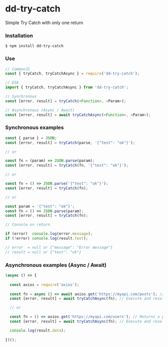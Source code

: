 # dd-try-catch
Simple Try Catch with only one return

### Installation
```shell
$ npm install dd-try-catch
```

### Use
```javascript
// CommonJS
const { tryCatch, tryCatchAsync } = require('dd-try-catch');
```
```javascript
// ES6
import { tryCatch, tryCatchAsync } from 'dd-try-catch';
```

```javascript
// Synchronous
const [error, result] = tryCatch(<Function>, <Param>);
```

```javascript
// Asynchronous (Async / Await)
const [error, result] = await tryCatchAsync(<Function>, <Param>);
```

### Synchronous examples
```javascript
const { parse } = JSON;
const [error, result] = tryCatch(parse, '{"test": "ok"}');

// or

const fn = (param) => JSON.parse(param);
const [error, result] = tryCatch(fn, '{"test": "ok"}');

// or

const fn = () => JSON.parse('{"test": "ok"}');
const [error, result] = tryCatch(fn);

// or

const param = '{"test": "ok"}';
const fn = () => JSON.parse(param);
const [error, result] = tryCatch(fn);

// Console on return

if (error)  console.log(error.message);
if (!error) console.log(result.test);

// error  = null or {"message": "Error message"}
// result = null or {"test": "ok"}

```

### Asynchronous examples (Async / Await)
```javascript
(async () => {
  
  const axios = require('axios');
  
  const fn = async () => await axios.get('https://myapi.com/posts'); // Returns a promise
  const [error, result] = await tryCatchAsync(fn); // Execute and resolve a promise

  // or

  const fn = () => axios.get('https://myapi.com/users'); // Returns a promise
  const [error, result] = await tryCatchAsync(fn); // Execute and resolve a promise

  console.log(result.data);
  
})();
```

